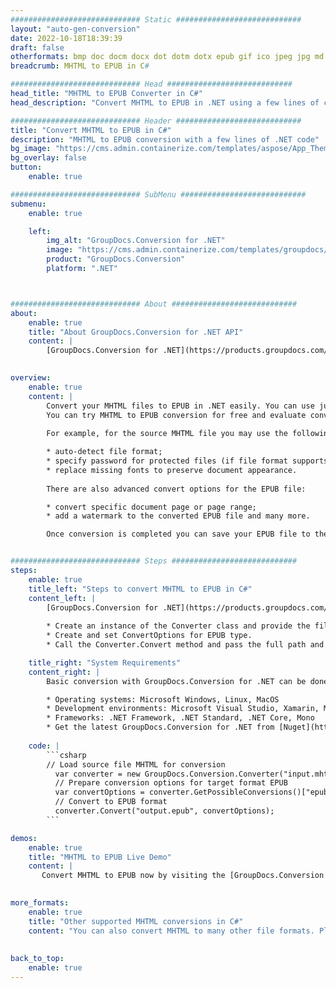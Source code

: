 ```yaml
---
############################# Static ############################
layout: "auto-gen-conversion"
date: 2022-10-18T18:39:39
draft: false
otherformats: bmp doc docm docx dot dotm dotx epub gif ico jpeg jpg md odt ott pdf png psd rtf tex tif tiff txt xps
breadcrumb: MHTML to EPUB in C#

############################# Head ############################
head_title: "MHTML to EPUB Converter in C#"
head_description: "Convert MHTML to EPUB in .NET using a few lines of code. Use the GroupDocs Document Conversion API to convert over 160 file formats."

############################# Header ############################
title: "Convert MHTML to EPUB in C#"
description: "MHTML to EPUB conversion with a few lines of .NET code"
bg_image: "https://cms.admin.containerize.com/templates/aspose/App_Themes/V3/images/bg/header1.png"
bg_overlay: false
button:
    enable: true

############################# SubMenu ############################
submenu:
    enable: true

    left:
        img_alt: "GroupDocs.Conversion for .NET"
        image: "https://cms.admin.containerize.com/templates/groupdocs/images/product-logos/90x90-noborder/groupdocs-conversion-net.png"
        product: "GroupDocs.Conversion"
        platform: ".NET"



############################# About ############################
about:
    enable: true
    title: "About GroupDocs.Conversion for .NET API"
    content: |
        [GroupDocs.Conversion for .NET](https://products.groupdocs.com/conversion/net/) can be used to convert Microsoft Word, Excel, PowerPoint, PDF, Visio and other formats. GroupDocs.Conversion is a standalone API that is suitable for back-end and internal systems where high performance is required. It does not depend on any software such as Microsoft or Open Office.
    

overview:
    enable: true
    content: |
        Convert your MHTML files to EPUB in .NET easily. You can use just a couple of C# code lines in any platform of your choice like - Windows, Linux, macOS.
        You can try MHTML to EPUB conversion for free and evaluate conversion results quality.  Along with simple file conversion scenarios you can try more advanced options for loading source MHTML file and for saving output EPUB result. 
        
        For example, for the source MHTML file you may use the following load options:

        * auto-detect file format;
        * specify password for protected files (if file format supports it);
        * replace missing fonts to preserve document appearance.
        
        There are also advanced convert options for the EPUB file:

        * convert specific document page or page range;
        * add a watermark to the converted EPUB file and many more.

        Once conversion is completed you can save your EPUB file to the local file path or any third-party storage like FTP, Amazon S3, Google Drive, Dropbox etc. Please note - to convert MHTML to EPUB there is no need for any additional software installed - like MS Office, Open Office, Adobe Acrobat Reader etc.


############################# Steps ############################
steps:
    enable: true
    title_left: "Steps to convert MHTML to EPUB in C#"
    content_left: |
        [GroupDocs.Conversion for .NET](https://products.groupdocs.com/conversion/net/) makes it easy for developers to convert a MHTML file to EPUB with a few lines of code.
        
        * Create an instance of the Converter class and provide the file MHTML with the full path
        * Create and set ConvertOptions for EPUB type.
        * Call the Converter.Convert method and pass the full path and format (EPUB) as a parameter

    title_right: "System Requirements"
    content_right: |
        Basic conversion with GroupDocs.Conversion for .NET can be done in just a few simple steps. Our APIs are supported on all major platforms and operating systems. Before executing the code below, make sure you have the following prerequisites installed on your system.

        * Operating systems: Microsoft Windows, Linux, MacOS
        * Development environments: Microsoft Visual Studio, Xamarin, MonoDevelop
        * Frameworks: .NET Framework, .NET Standard, .NET Core, Mono
        * Get the latest GroupDocs.Conversion for .NET from [Nuget](https://www.nuget.org/packages/groupdocs.conversion)
         
    code: |
        ```csharp    
        // Load source file MHTML for conversion
          var converter = new GroupDocs.Conversion.Converter("input.mhtml");
          // Prepare conversion options for target format EPUB
          var convertOptions = converter.GetPossibleConversions()["epub"].ConvertOptions;
          // Convert to EPUB format
          converter.Convert("output.epub", convertOptions);
        ```

demos:
    enable: true
    title: "MHTML to EPUB Live Demo"
    content: |
       Convert MHTML to EPUB now by visiting the [GroupDocs.Conversion App](https://products.groupdocs.app/conversion/family) website. Online demo has the following advantages
          

more_formats:
    enable: true
    title: "Other supported MHTML conversions in C#"
    content: "You can also convert MHTML to many other file formats. Please see the list below."
       
       
back_to_top:
    enable: true
---
```

